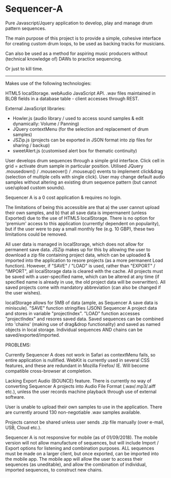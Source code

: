 # Sequencer-A


Pure Javascript/Jquery application to develop, play and manage drum pattern sequences.

The main purpose of this project is to provide a simple, cohesive interface for creating custom drum loops, to be used as backing tracks for musicians. 

Can also be used as a method for aspiring music producers without (technical knowledge of) DAWs to practice sequencing.

Or just to kill time.

----------------------------------------------------------------------------------------------------------------------------------------

Makes use of the following technologies:

HTML5 localStorage.
webAudio JavaScript API.
.wav files maintained in BLOB fields in a database table - client accesses through REST.


External JavaScript libraries:

- Howler.js (audio library / used to access sound samples & edit dynamically: Volume / Panning)
- JQuery contextMenu (for the selection and replacement of drum samples)
- JSZip.js (projects can be exported in JSON format into zip files for sharing / backup)
- sweetAlert.js (customised alert box for thematic continuity)


User develops drum sequences through a simple grid interface. Click cell in grid = activate drum sample in particular position.
Utilised JQuery .mousedown() / .mouseover() / .mouseup() events to implement click&drag (selection of multiple cells with single click). User may change default audio samples without altering an existing drum sequence pattern (but cannot use/upload custom sounds).


Sequencer A is a 0 cost application & requires no login.

The limitations of being this accessible are that a) the user cannot upload their own samples, and b) that all save data is impermanent (unless Exported) due to the use of HTML5 localStorage. There is no option for 'premium' access to this application (currently/ dependent on popularity), but if the user were to pay a small monthly fee (e.g. 10 GBP), these two limitations could be removed.

All user data is managed in localStorage, which does not allow for permanent save data. JSZip makes up for this by allowing the user to download a zip file containing project data, which can be uploaded & imported into the application to resore projects (as a more permanent Load function). However, if "SAVE" / "LOAD" is used, rather than "EXPORT" / "IMPORT", all localStorage data is cleared with the cache. All projects must be saved with a user-specified name, which can be altered at any time (if specified name is already in use, the old project data will be overwritten). All saved projects come with mandatory abbreviation (can also be changed if the user wishes). 

localStorage allows for 5MB of data (ample, as Sequencer A save data is miniscule).
"SAVE" function stringifies (JSON) Sequencer A project data and stores in variable "projectIndex".
"LOAD" function accesses "projectIndex" and resores saved data.
Saved sequences can be combined into 'chains' (making use of drag&drop functionality) and saved as named objects in local storage. Individual sequences AND chains can be saved/exported/imported.


PROBLEMS:

Currently Sequencer A does not work in Safari as contextMenu fails, so entire application is nullified. WebKit is currently used in several CSS features, and these are redundant in Mozilla Firefox/ IE. Will become compatible cross-browser at completion.

Lacking Export Audio (BOUNCE) feature. There is currently no way of converting Sequencer A projects into Audio File Format (.wav/.mp3/.aiff etc.), unless the user records machine playback through use of external software.

User is unable to upload their own samples to use in the application. There are currently around 130 non-negotiable .wav samples available.

Projects cannot be shared unless user sends .zip file manually (over e-mail, USB, Cloud etc.).

Sequencer A is not responsive for mobile (as of 01/09/2018). The mobile version will not allow manufacture of sequences, but will include Import / Export options for listening and combination purposes. ALL sequences must be made on a larger client, but once exported, can be imported into the mobile app. The mobile app will allow the user to access their sequences (as uneditable), and allow the combination of individual, imported sequences, to construct new chains.
